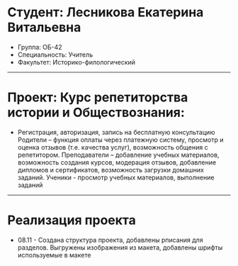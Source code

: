 # Студент: Лесникова Екатерина Витальевна
- Группа: ОБ-42
- Специальность: Учитель 
- Факультет: Историко-филологический 
---
# Проект: Курс репетиторства истории и Обществознания:
- Регистрация, авторизация, запись на бесплатную консультацию Родители – функция оплаты через платежную систему, просмотр и оценка отзывов (т.е. качества услуг), возможность общения с репетитором.  Преподаватели – добавление учебных материалов, возможность создания курсов, модерация отзывов, добавление дипломов и сертификатов, возможность загрузки домашних заданий. Ученики - просмотр учебных материалов, выполнение заданий
---
# Реализация проекта 
- 08.11 - Создана структура проекта, добавлены рписания для разделов. Выгружены изображения из макета, добавлены шрифты используемые в макете